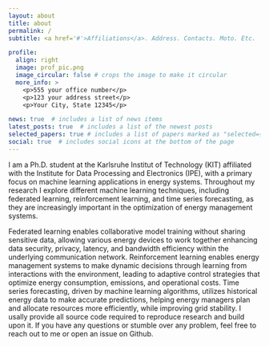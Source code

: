 ```yaml
---
layout: about
title: about
permalink: /
subtitle: <a href='#'>Affiliations</a>. Address. Contacts. Moto. Etc.

profile:
  align: right
  image: prof_pic.png
  image_circular: false # crops the image to make it circular
  more_info: >
    <p>555 your office number</p>
    <p>123 your address street</p>
    <p>Your City, State 12345</p>

news: true  # includes a list of news items
latest_posts: true  # includes a list of the newest posts
selected_papers: true # includes a list of papers marked as "selected={true}"
social: true  # includes social icons at the bottom of the page
---
```


I am a Ph.D. student at the Karlsruhe Institut of Technology (KIT) affiliated with the Institute for Data Processing and Electronics (IPE), with a primary focus on machine learning applications in energy systems. Throughout my research I explore different machine learning techniques, including federated learning, reinforcement learning, and time series forecasting, as they are increasingly important in the optimization of energy management systems.

Federated learning enables collaborative model training without sharing sensitive data, allowing various energy devices to work together enhancing data security, privacy, latency, and bandwidth efficiency within the underlying communication network.
Reinforcement learning enables energy management systems to make dynamic decisions through learning from interactions with the environment, leading to adaptive control strategies that optimize energy consumption, emissions, and operational costs.
Time series forecasting, driven by machine learning algorithms, utilizes historical energy data to make accurate predictions, helping energy managers plan and allocate resources more efficiently, while improving grid stability.
I usally provide all source code required to reproduce research and build upon it. If you have any questions or stumble over any problem, feel free to reach out to me or open an issue on Github.